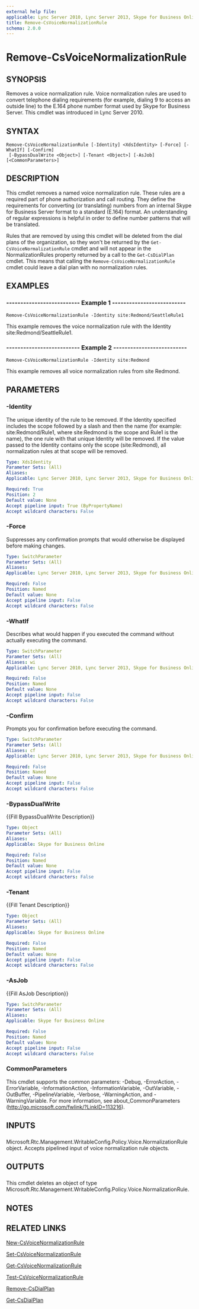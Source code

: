 ```yaml
---
external help file: 
applicable: Lync Server 2010, Lync Server 2013, Skype for Business Online, Skype for Business Server 2015, Skype for Business Server 2019
title: Remove-CsVoiceNormalizationRule
schema: 2.0.0
---
```


# Remove-CsVoiceNormalizationRule

## SYNOPSIS
Removes a voice normalization rule.
Voice normalization rules are used to convert telephone dialing requirements (for example, dialing 9 to access an outside line) to the E.164 phone number format used by Skype for Business Server.
This cmdlet was introduced in Lync Server 2010.


## SYNTAX

```
Remove-CsVoiceNormalizationRule [-Identity] <XdsIdentity> [-Force] [-WhatIf] [-Confirm]
 [-BypassDualWrite <Object>] [-Tenant <Object>] [-AsJob] [<CommonParameters>]
```

## DESCRIPTION
This cmdlet removes a named voice normalization rule.
These rules are a required part of phone authorization and call routing.
They define the requirements for converting (or translating) numbers from an internal Skype for Business Server format to a standard (E.164) format.
An understanding of regular expressions is helpful in order to define number patterns that will be translated.

Rules that are removed by using this cmdlet will be deleted from the dial plans of the organization, so they won't be returned by the `Get-CsVoiceNormalizationRule` cmdlet and will not appear in the NormalizationRules property returned by a call to the `Get-CsDialPlan` cmdlet.
This means that calling the `Remove-CsVoiceNormalizationRule` cmdlet could leave a dial plan with no normalization rules.


## EXAMPLES

### -------------------------- Example 1 --------------------------
```
Remove-CsVoiceNormalizationRule -Identity site:Redmond/SeattleRule1
```

This example removes the voice normalization rule with the Identity site:Redmond/SeattleRule1.


### -------------------------- Example 2 --------------------------
```
Remove-CsVoiceNormalizationRule -Identity site:Redmond
```

This example removes all voice normalization rules from site Redmond.


## PARAMETERS

### -Identity
The unique identity of the rule to be removed.
If the Identity specified includes the scope followed by a slash and then the name (for example: site:Redmond/Rule1, where site:Redmond is the scope and Rule1 is the name), the one rule with that unique Identity will be removed.
If the value passed to the Identity contains only the scope (site:Redmond), all normalization rules at that scope will be removed.


```yaml
Type: XdsIdentity
Parameter Sets: (All)
Aliases: 
Applicable: Lync Server 2010, Lync Server 2013, Skype for Business Online, Skype for Business Server 2015, Skype for Business Server 2019

Required: True
Position: 2
Default value: None
Accept pipeline input: True (ByPropertyName)
Accept wildcard characters: False
```

### -Force
Suppresses any confirmation prompts that would otherwise be displayed before making changes.


```yaml
Type: SwitchParameter
Parameter Sets: (All)
Aliases: 
Applicable: Lync Server 2010, Lync Server 2013, Skype for Business Online, Skype for Business Server 2015, Skype for Business Server 2019

Required: False
Position: Named
Default value: None
Accept pipeline input: False
Accept wildcard characters: False
```

### -WhatIf
Describes what would happen if you executed the command without actually executing the command.


```yaml
Type: SwitchParameter
Parameter Sets: (All)
Aliases: wi
Applicable: Lync Server 2010, Lync Server 2013, Skype for Business Online, Skype for Business Server 2015, Skype for Business Server 2019

Required: False
Position: Named
Default value: None
Accept pipeline input: False
Accept wildcard characters: False
```

### -Confirm
Prompts you for confirmation before executing the command.


```yaml
Type: SwitchParameter
Parameter Sets: (All)
Aliases: cf
Applicable: Lync Server 2010, Lync Server 2013, Skype for Business Online, Skype for Business Server 2015, Skype for Business Server 2019

Required: False
Position: Named
Default value: None
Accept pipeline input: False
Accept wildcard characters: False
```

### -BypassDualWrite
{{Fill BypassDualWrite Description}}

```yaml
Type: Object
Parameter Sets: (All)
Aliases: 
Applicable: Skype for Business Online

Required: False
Position: Named
Default value: None
Accept pipeline input: False
Accept wildcard characters: False
```

### -Tenant
{{Fill Tenant Description}}

```yaml
Type: Object
Parameter Sets: (All)
Aliases: 
Applicable: Skype for Business Online

Required: False
Position: Named
Default value: None
Accept pipeline input: False
Accept wildcard characters: False
```

### -AsJob
{{Fill AsJob Description}}

```yaml
Type: SwitchParameter
Parameter Sets: (All)
Aliases: 
Applicable: Skype for Business Online

Required: False
Position: Named
Default value: None
Accept pipeline input: False
Accept wildcard characters: False
```

### CommonParameters
This cmdlet supports the common parameters: -Debug, -ErrorAction, -ErrorVariable, -InformationAction, -InformationVariable, -OutVariable, -OutBuffer, -PipelineVariable, -Verbose, -WarningAction, and -WarningVariable. For more information, see about_CommonParameters (http://go.microsoft.com/fwlink/?LinkID=113216).

## INPUTS

###  
Microsoft.Rtc.Management.WritableConfig.Policy.Voice.NormalizationRule object.
Accepts pipelined input of voice normalization rule objects.

## OUTPUTS

###  
This cmdlet deletes an object of type Microsoft.Rtc.Management.WritableConfig.Policy.Voice.NormalizationRule.

## NOTES

## RELATED LINKS

[New-CsVoiceNormalizationRule](New-CsVoiceNormalizationRule.md)

[Set-CsVoiceNormalizationRule](Set-CsVoiceNormalizationRule.md)

[Get-CsVoiceNormalizationRule](Get-CsVoiceNormalizationRule.md)

[Test-CsVoiceNormalizationRule](Test-CsVoiceNormalizationRule.md)

[Remove-CsDialPlan](Remove-CsDialPlan.md)

[Get-CsDialPlan](Get-CsDialPlan.md)

